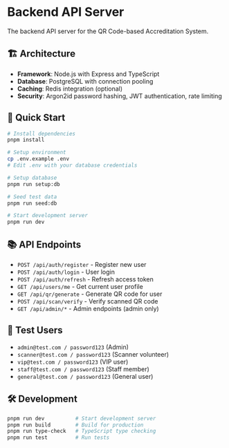 # Backend API Server

The backend API server for the QR Code-based Accreditation System.

## 🏗️ Architecture

- **Framework**: Node.js with Express and TypeScript
- **Database**: PostgreSQL with connection pooling
- **Caching**: Redis integration (optional)
- **Security**: Argon2id password hashing, JWT authentication, rate limiting

## 🚀 Quick Start

```bash
# Install dependencies
pnpm install

# Setup environment
cp .env.example .env
# Edit .env with your database credentials

# Setup database
pnpm run setup:db

# Seed test data
pnpm run seed:db

# Start development server
pnpm run dev
```

## 📚 API Endpoints

- `POST /api/auth/register` - Register new user
- `POST /api/auth/login` - User login
- `POST /api/auth/refresh` - Refresh access token
- `GET /api/users/me` - Get current user profile
- `GET /api/qr/generate` - Generate QR code for user
- `POST /api/scan/verify` - Verify scanned QR code
- `GET /api/admin/*` - Admin endpoints (admin only)

## 🔐 Test Users

- `admin@test.com / password123` (Admin)
- `scanner@test.com / password123` (Scanner volunteer)
- `vip@test.com / password123` (VIP user)
- `staff@test.com / password123` (Staff member)
- `general@test.com / password123` (General user)

## 🛠️ Development

```bash
pnpm run dev          # Start development server
pnpm run build        # Build for production
pnpm run type-check   # TypeScript type checking
pnpm run test         # Run tests
